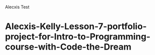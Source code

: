 Alecxis
Test
# Alecxis-Kelly-Lesson-7-portfolio-project-for-Intro-to-Programming-course-with-Code-the-Dream
